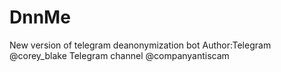 # DnnMe
New version of telegram deanonymization bot 
Author:Telegram @corey_blake
Telegram channel @companyantiscam
